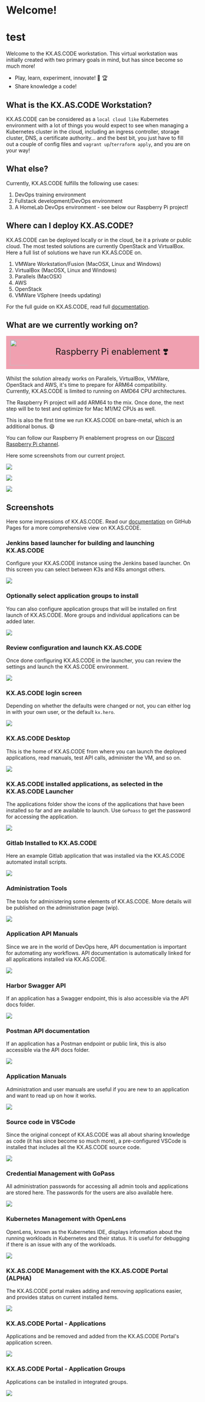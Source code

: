 # Welcome!
# test 

Welcome to the KX.AS.CODE workstation. This virtual workstation was initially created with two primary goals in mind, but has since become so much more!

*   Play, learn, experiment, innovate! :muscle: :trophy:
*   Share knowledge a code!

## What is the KX.AS.CODE Workstation?

KX.AS.CODE can be considered as a `local cloud like` Kubernetes environment with a lot of things you would expect to see when managing a Kubernetes cluster in the cloud, including an ingress controller, storage cluster, DNS, a certificate authority... and the best bit, you just have to fill out a couple of config files and `vagrant up`/`terraform apply`, and you are on your way!

## What else?

Currently, KX.AS.CODE fulfills the following use cases:

1. DevOps training environment
2. Fullstack development/DevOps environment
3. A HomeLab DevOps environment - see below our Raspberry Pi project!

## Where can I deploy KX.AS.CODE?
KX.AS.CODE can be deployed locally or in the cloud, be it a private or public cloud. The most tested solutions are currently OpenStack and VirtualBox. Here a full list of solutions we have run KX.AS.CODE on.

1. VMWare Workstation/Fusion (MacOSX, Linux and Windows)
2. VirtualBox (MacOSX, Linux and Windows)
3. Parallels (MacOSX)
4. AWS
5. OpenStack
6. VMWare VSphere (needs updating)

For the full guide on KX.AS.CODE, read full [documentation](https://accenture.github.io/kx.as.code/).

## What are we currently working on?

<div style="background-color:rgb(220, 20, 60, 0.4); display: flex; width: 100%;  margin:auto; padding: 10px; flex-drection:row; align-items : center;">
<span style="vertical-align: middle; display: inline-block; width: 10%; text-align:right;">
<img src="https://github.com/Accenture/kx.as.code/raw/main/docs/assets/images/raspberrypi_logo.png" height="70px"></span>
<span style="vertical-align: middle; font-size: x-large; display: inline-block; width: 90%; text-align: center;">Raspberry Pi enablement &#10083;&#65039;  
</span>
</div>
<br>
Whilst the solution already works on Parallels, VirtualBox, VMWare, OpenStack and AWS, it's time to prepare for ARM64 compatibility. Currently, KX.AS.CODE is limited to running on AMD64 CPU architectures. 

The Raspberry Pi project will add ARM64 to the mix. Once done, the next step will be to test and optimize for Mac M1/M2 CPUs as well.

This is also the first time we run KX.AS.CODE on bare-metal, which is an additional bonus. :smile:

You can follow our Raspberry Pi enablement progress on our [Discord Raspberry Pi channel](https://discord.gg/XC64HNgeXK).

Here some screenshots from our current project.

![](docs/assets/images/Raspberry_PI_Setup_1.jpg)

![](docs/assets/images/Raspberry_PI_Setup_3.jpg)

![](docs/assets/images/Raspberry_PI_Setup_4.jpg)

## Screenshots

Here some impressions of KX.AS.CODE. Read our [documentation](https://accenture.github.io/kx.as.code/) on GitHub Pages for a more comprehensive view on KX.AS.CODE.

### Jenkins based launcher for building and launching KX.AS.CODE

Configure your KX.AS.CODE instance using the Jenkins based launcher. On this screen you can select between K3s and K8s amongst others.

![](docs/assets/images/jenkins_minimal_setup.png)

### Optionally select application groups to install

You can also configure application groups that will be installed on first launch of KX.AS.CODE. More groups and individual applications can be added later.

![](docs/assets/images/jenkins_installation_groups.png)

### Review configuration and launch KX.AS.CODE

Once done configuring KX.AS.CODE in the launcher, you can review the settings and launch the KX.AS.CODE environment.

![](docs/assets/images/jenkins_minimal_setup5.png)

### KX.AS.CODE login screen

Depending on whether the defaults were changed or not, you can either log in with your own user, or the default `kx.hero`.

![](docs/assets/images/kx.as.code_login_screen.png)

### KX.AS.CODE Desktop

This is the home of KX.AS.CODE from where you can launch the deployed applications, read manuals, test API calls, administer the VM, and so on.

![](docs/assets/images/kx.as.code_desktop.png)

### KX.AS.CODE installed applications, as selected in the KX.AS.CODE Launcher

The applications folder show the icons of the applications that have been installed so far and are available to launch. Use `GoPoass` to get the password for accessing the application.

![](docs/assets/images/kx.as.code_applications.png)

### Gitlab Installed to KX.AS.CODE

Here an example Gitlab application that was installed via the KX.AS.CODE automated install scripts.

![](docs/assets/images/kx.as.code_gitlab.png)

### Administration Tools

The tools for administering some elements of KX.AS.CODE. More details will be published on the administration page (wip).

![](docs/assets/images/kx.as.code_admin_tools.png)

### Application API Manuals

Since we are in the world of DevOps here, API documentation is important for automating any workflows. API documentation is automatically linked for all applications installed via KX.AS.CODE.

![](docs/assets/images/kx.as.code_api_docs.png)

### Harbor Swagger API

If an application has a Swagger endpoint, this is also accessible via the API docs folder.

![](docs/assets/images/kx.as.code_harbor_swagger.png)

### Postman API documentation

If an application has a Postman endpoint or public link, this is also accessible via the API docs folder.

![](docs/assets/images/kx.as.code_mattermost_postman.png)

### Application Manuals

Administration and user manuals are useful if you are new to an application and want to read up on how it works.

![](docs/assets/images/kx.as.code_application_user_manuals.png)

### Source code in VSCode

Since the original concept of KX.AS.CODE was all about sharing knowledge as code (it has since become so much more), a pre-configured VSCode is installed that includes all the KX.AS.CODE source code.

![](assets/images/kx.as.code_vscode.png)

### Credential Management with GoPass

All administration passwords for accessing all admin tools and applications are stored here. The passwords for the users are also available here.

![](docs/assets/images/kx.as.code_gopass.png)

### Kubernetes Management with OpenLens

OpenLens, known as the Kubernetes IDE, displays information about the running workloads in Kubernetes and their status. It is useful for debugging if there is an issue with any of the workloads.

![](docs/assets/images/kx.as.code_openlens.png)

### KX.AS.CODE Management with the KX.AS.CODE Portal (ALPHA)

The KX.AS.CODE portal makes adding and removing applications easier, and provides status on current installed items.

![](docs/assets/images/kx.as.code_portal.png)

### KX.AS.CODE Portal - Applications

Applications and be removed and added from the KX.AS.CODE Portal's application screen.

![](docs/assets/images/kx.as.code_portal_applications.png)

### KX.AS.CODE Portal - Application Groups

Applications can be installed in integrated groups.

![](docs/assets/images/kx.as.code_portal_application_groups.png)

